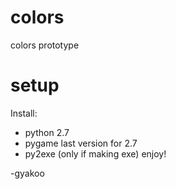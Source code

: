 # colors
colors prototype

# setup
Install:
* python 2.7
* pygame last version for 2.7
* py2exe (only if making exe)
enjoy!

-gyakoo

